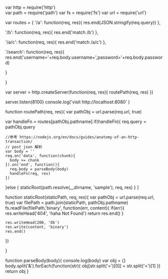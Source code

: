 var http = require('http')  
var path = require('path')
var fs = require('fs')
var url = require('url')

var routes = {
  '/a': function(req, res){
    res.end(JSON.stringify(req.query))
  },

  '/b': function(req, res){
    res.end('match /b')
  },

  '/a/c': function(req, res){
    res.end('match /a/c')
  },

  '/search': function(req, res){
    res.end('username='+req.body.username+',password='+req.body.password)

  }

}



var server = http.createServer(function(req, res){
  routePath(req, res)
})

server.listen(8100)
console.log('visit http://localhost:8080' )


function routePath(req, res){
  var pathObj = url.parse(req.url, true)
 
  var handleFn = routes[pathObj.pathname]
  if(handleFn){
    req.query = pathObj.query

    //参考 https://nodejs.org/en/docs/guides/anatomy-of-an-http-transaction/
    // post json 解析
    var body = ''
    req.on('data', function(chunk){
      body += chunk
    }).on('end', function(){
      req.body = parseBody(body)
      handleFn(req, res)
    })
    
  }else {
    staticRoot(path.resolve(__dirname, 'sample'), req, res)
  }
}

function staticRoot(staticPath, req, res){
  var pathObj = url.parse(req.url, true)
  var filePath = path.join(staticPath, pathObj.pathname)
  fs.readFile(filePath,'binary', function(err, content){
    if(err){
      res.writeHead('404', 'haha Not Found')
      return res.end()
    }

    res.writeHead(200, 'Ok')
    res.write(content, 'binary')
    res.end()  
  })

}

function parseBody(body){
  console.log(body)
  var obj = {}
  body.split('&').forEach(function(str){
    obj[str.split('=')[0]] = str.split('=')[1]
  })
  return obj
}
